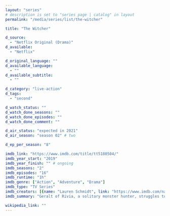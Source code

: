 ```yaml
---
layout: "series"
# description is set to "series page | catalog" in layout
permalink: "/media/series/list/the-witcher"

title: "The Witcher"

d_source:
  - "Netflix Original (Drama)"
d_available:
  - "Netflix"

d_original_language: ""
d_available_language:
  - ""
d_available_subtitle:
  - ""

d_category: "live-action"
d_tags:
  - "second"

d_watch_status: ""
d_watch_done_seasons: ""
d_watch_done_episodes: ""
d_watch_done_comment: ""

d_air_status: "expected in 2021"
d_air_season: "season 02" # two

d_ep_per_season: "8"

imdb_link: "https://www.imdb.com/title/tt5180504/"
imdb_year_start: "2019"
imdb_year_finish: "" # ongoing
imdb_seasons: "2"
imdb_episodes: "16"
imdb_runtime: "1h"
imdb_genre: ["Action", "Adventure", "Drama"]
imdb_type: "TV Series"
imdb_creators: [{name: "Lauren Schmidt", link: "https://www.imdb.com/name/nm1274355/"}]
imdb_summary: "Geralt of Rivia, a solitary monster hunter, struggles to find his place in a world where people often prove more wicked than beasts."

wikipedia_link: ""
---
```

